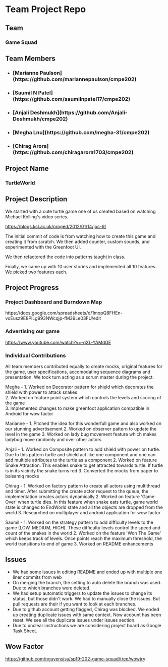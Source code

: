 <h1>Team Project Repo</h1> 

<h2>Team</h2>

<h3>Game Squad</h3>

<h2>Team Members</h2>

* <h3>[Marianne Paulson](https://github.com/mariannepaulson/cmpe202)</h3>
* <h3>[Saumil N Patel](https://github.com/saumilnpatel17/cmpe202)</h3>
* <h3>[Anjali Deshmukh](https://github.com/Anjali-Deshmukh/cmpe202)</h3>
* <h3>[Megha Lnu](https://github.com/megha-31/cmpe202)</h3>
* <h3>[Chirag Arora](https://github.com/chiragarora1703/cmpe202)</h3>

<h2>Project Name</h2>

<h3>TurtleWorld</h3>

<h2>Project Description</h2>

We started with a cute turtle game one of us created based on watching Michael Kolling's video series.

https://blogs.kcl.ac.uk/proged/2012/01/14/joc-9/

The initial commit of code is from watching how to create this game and creating it from scratch. We then added counter, custom sounds, and experimented with the Greenfoot UI.

We then refactored the code into patterns taught in class.

Finally, we came up with 10 user stories and implemented all 10 features. We picked two features each.

<h2>Project Progress</h2>

<h3>Project Dashboard and Burndown Map</h3>
https://docs.google.com/spreadsheets/d/1mopQ8FHEn-voEusz9E8PlLg993NWcqjp-fM39Le03FU/edit

<h3>Advertising our game</h3>

https://www.youtube.com/watch?v=-qXL-YAMdGE

<h3>Individual Contributions</h3>

All team members contributed equally to create mocks, original features for the game, user specifications, accomodating sequence diagrams and presentation. We took turn acting as a scrum master during the project.

Megha - 1. Worked on Decorator pattern for shield which decorates the shield with power to attack snakes  
        2. Worked on feature point system which controls the levels and scoring of the game  
        3. Implemented changes to make greenfoot application compatible in Android for wow factor
        
Marianne - 1. Pitched the idea for this wonderfull game and also worked on our stunning advertisement
           2. Worked on observer pattern to update the level in the game
           3. Worked on lady bug movement feature which makes ladybug move randomly and over other actors

Anjali - 1. Worked on Composite pattern to add shield with power on turtle. Due to this pattern turtle and shield act like one component and one can add multiple attributes to the turtle as a component
         2. Worked on feature Snake Attraction. This enables snake to get attracted towards turtle. If turtle is in its vicinity the snake turns red
         3. Converted the mocks from paper to balsamiq mocks
         
Chirag - 1. Worked on factory pattern to create all actors using multithread and timer. After submitting the create actor request to the queue, the implementation creates actors dynamically
         2. Worked on feature 'Game Over' when turtle dies. In this feature when snake eats turtle, game world state is changed to EndWorld state and all the objects are dropped from the world
         3. Researched on multiplayer and android application for wow factor
         
Saumil - 1. Worked on the strategy pattern to add difficulty levels to the game (LOW, MEDIUM, HIGH). These difficulty levels control the speed and count of the snakes in the world
         2. Worked on the feature 'Won The Game' which keeps track of levels. Once points reach the maximum threshold, the world transitions to end of game
         3. Worked on README enhancements
         
         
<h2>Issues</h2>

- We had some issues in editing README and ended up with multiple one liner commits from web
- On merging the branch, the setting to auto delete the branch was used. Due to which branches were deleted.  
- We had setup automatic triggers to update the issues to change its status, but those didn't work. We had to manually close   the issues. But pull requests are their if you want to look at each branches.
- Due to github account getting flagged, Chirag was blocked. We ended up creating duplicate issues with same context. Now account has been reset. We see all the duplicate issues under issues section.
- Due to unclear instructions we are considering project board as Google Task Sheet. 

<h2>Wow Factor</h2>

https://github.com/nguyensjsu/sp19-202-game-squad/tree/wowtry
